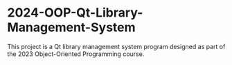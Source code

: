 # 2024-OOP-Qt-Library-Management-System
This project is a Qt library management system program designed as part of the 2023 Object-Oriented Programming course.
